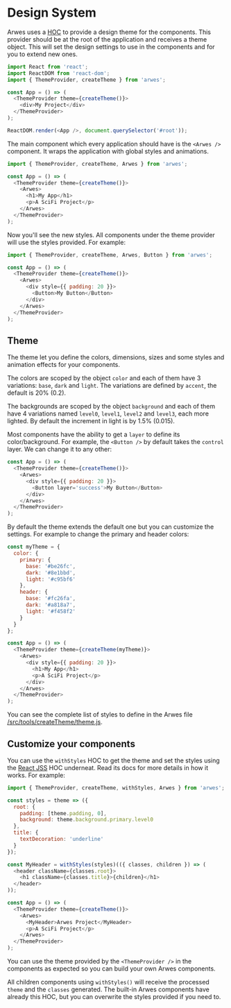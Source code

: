 # Design System

Arwes uses a [HOC](https://reactjs.org/docs/higher-order-components.html)
to provide a design theme for the components. This provider should be at the
root of the application and receives a theme object. This will set the design
settings to use in the components and for you to extend new ones.

```javascript
import React from 'react';
import ReactDOM from 'react-dom';
import { ThemeProvider, createTheme } from 'arwes';

const App = () => (
  <ThemeProvider theme={createTheme()}>
    <div>My Project</div>
  </ThemeProvider>
);

ReactDOM.render(<App />, document.querySelector('#root'));
```

The main component which every application should have is the `<Arwes />` component.
It wraps the application with global styles and animations.

```javascript
import { ThemeProvider, createTheme, Arwes } from 'arwes';

const App = () => (
  <ThemeProvider theme={createTheme()}>
    <Arwes>
      <h1>My App</h1>
      <p>A SciFi Project</p>
    </Arwes>
  </ThemeProvider>
);
```

Now you'll see the new styles. All components under the theme provider will use
the styles provided. For example:

```javascript
import { ThemeProvider, createTheme, Arwes, Button } from 'arwes';

const App = () => (
  <ThemeProvider theme={createTheme()}>
    <Arwes>
      <div style={{ padding: 20 }}>
        <Button>My Button</Button>
      </div>
    </Arwes>
  </ThemeProvider>
);
```

## Theme

The theme let you define the colors, dimensions, sizes and some styles and animation
effects for your components.

The colors are scoped by the object `color` and each of them have
3 variations: `base`, `dark` and `light`. The variations are defined by
`accent`, the default is 20% (0.2).

The backgrounds are scoped by the object `background` and each of them have 4
variations named `level0`, `level1`, `level2` and `level3`, each more
lighted. By default the increment in light is by 1.5% (0.015).

Most components have the ability to get a `layer` to define its color/background.
For example, the `<Button />` by default takes the `control` layer. We can change it
to any other:

```javascript
const App = () => (
  <ThemeProvider theme={createTheme()}>
    <Arwes>
      <div style={{ padding: 20 }}>
        <Button layer='success'>My Button</Button>
      </div>
    </Arwes>
  </ThemeProvider>
);
```

By default the theme extends the default one but you can customize the settings.
For example to change the primary and header colors:

```javascript
const myTheme = {
  color: {
    primary: {
      base: '#be26fc',
      dark: '#8e1bbd',
      light: '#c95bf6'
    },
    header: {
      base: '#fc26fa',
      dark: '#a818a7',
      light: '#f458f2'
    }
  }
};

const App = () => (
  <ThemeProvider theme={createTheme(myTheme)}>
    <Arwes>
      <div style={{ padding: 20 }}>
        <h1>My App</h1>
        <p>A SciFi Project</p>
      </div>
    </Arwes>
  </ThemeProvider>
);
```

You can see the complete list of styles to define in the Arwes file
[/src/tools/createTheme/theme.js](https://github.com/arwes/arwes/blob/version1-breakpoint1/src/tools/createTheme/theme.js).

## Customize your components

You can use the `withStyles` HOC to get the theme and set the styles using the
[React JSS](http://cssinjs.org/react-jss) HOC underneat. Read its docs for more
details in how it works. For example:

```javascript
import { ThemeProvider, createTheme, withStyles, Arwes } from 'arwes';

const styles = theme => ({
  root: {
    padding: [theme.padding, 0],
    background: theme.background.primary.level0
  },
  title: {
    textDecoration: 'underline'
  }
});

const MyHeader = withStyles(styles)(({ classes, children }) => (
  <header className={classes.root}>
    <h1 className={classes.title}>{children}</h1>
  </header>
));

const App = () => (
  <ThemeProvider theme={createTheme()}>
    <Arwes>
      <MyHeader>Arwes Project</MyHeader>
      <p>A SciFi Project</p>
    </Arwes>
  </ThemeProvider>
);
```

You can use the theme provided by the `<ThemeProvider />` in the components
as expected so you can build your own Arwes components.

All children components using `withStyles()` will receive the processed `theme`
and the `classes` generated. The built-in Arwes components have already this
HOC, but you can overwrite the styles provided if you need to.
